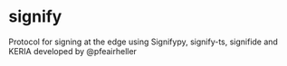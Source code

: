# signify

Protocol for signing at the edge using Signifypy, signify-ts, signifide and KERIA developed by @pfeairheller
